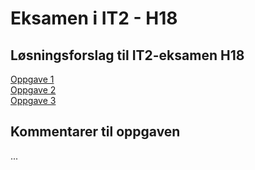 # Eksamen i IT2 - H18
## Løsningsforslag til IT2-eksamen H18

[Oppgave 1](https://fuzzbin.github.io/IT2-H18/Oppgave_1/)<br>
[Oppgave 2](https://fuzzbin.github.io/IT2-H18/Oppgave_2/)<br>
[Oppgave 3](https://fuzzbin.github.io/IT2-H18/Oppgave_3/)<br>

## Kommentarer til oppgaven
...

